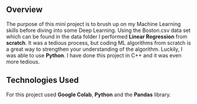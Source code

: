 ## Overview
The purpose of this mini project is to brush up on my Machine Learning skills before diving into some Deep Learning. 
Using the Boston.csv data set which can be found in the data folder I performed **Linear Regression** from **scratch**.
It was a tedious process, but coding ML algorithms from scratch is a great way to strengthen your understanding of the algorithm. 
Luckily, I was able to use **Python**. I have done this project in C++ and it was even more tedious. 

## Technologies Used
For this project used **Google Colab**, **Python** and the **Pandas** library.
